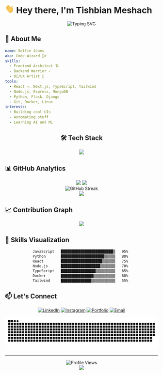 <!-- Profile Header -->
# <img src="https://raw.githubusercontent.com/ABSphreak/ABSphreak/master/gifs/Hi.gif" width="30px" height="30px"> Hey there, I'm Tishbian Meshach

<div align="center">
  <img src="https://readme-typing-svg.herokuapp.com?font=Fira+Code&size=32&duration=2800&pause=2000&color=A9FEF7&center=true&vCenter=true&width=940&lines=Full+Stack+Developer;Open+Source+Enthusiast;Problem+Solver;Always+Learning+New+Things" alt="Typing SVG" />
</div>



## 🧠 About Me

```yaml
name: Selfie Jones
aka: Code Wizard 🧙‍♂️
skills:
  - Frontend Architect 🏗️
  - Backend Warrior ⚔️
  - UI/UX Artist 🎨
tools:
  - React ⚛️, Next.js, TypeScript, Tailwind
  - Node.js, Express, MongoDB
  - Python, Flask, Django
  - Git, Docker, Linux
interests:
  - Building cool UIs
  - Automating stuff
  - Learning AI and ML
```

<div align="center">

## 🛠️ Tech Stack

<img src="https://skillicons.dev/icons?i=js,html,css,react,nodejs,python,java,typescript,mysql,mongodb,postgresql,aws,gcp,azure,docker,git,github,vscode,figma,photoshop,illustrator&perline=8" />

</div>

## 📊 GitHub Analytics

<div align="center">
  <img height="180em" src="https://github-readme-stats.vercel.app/api?username=tishbian-meshach&show_icons=true&theme=tokyonight&include_all_commits=true&count_private=true"/>
  <img height="180em" src="https://github-readme-stats.vercel.app/api/top-langs/?username=tishbian-meshach&layout=compact&langs_count=8&theme=tokyonight"/>
</div>

<div align="center">
  <img src="https://github-readme-streak-stats.herokuapp.com/?user=tishbian-meshach&theme=tokyonight" alt="GitHub Streak" />
</div>

<div align="center">
  <img src="https://github-profile-trophy.vercel.app/?username=tishbian-meshach&theme=tokyonight&no-frame=false&no-bg=false&margin-w=4&row=1" />
</div>



## 📈 Contribution Graph

<div align="center">
  <img src="https://github-readme-activity-graph.vercel.app/graph?username=tishbian-meshach&theme=tokyo-night&bg_color=1a1b27&color=628fdb&line=628fdb&point=ffffff&area=true&hide_border=true" />
</div>

## 🎨 Skills Visualization

<div align="center">

```text
JavaScript   ████████████████████████▒   95% 
Python       ████████████████████▒▒▒▒▒   80% 
React        ███████████████████▒▒▒▒▒▒   75% 
Node.js      ██████████████████▒▒▒▒▒▒▒   70% 
TypeScript   ████████████████▒▒▒▒▒▒▒▒▒   65% 
Docker       ███████████████▒▒▒▒▒▒▒▒▒▒   60% 
Tailwind     ██████████████▒▒▒▒▒▒▒▒▒▒▒   55% 
```

</div>



## 📫 Let's Connect

<div align="center">

[![LinkedIn](https://img.shields.io/badge/LinkedIn-0077B5?style=for-the-badge&logo=linkedin&logoColor=white)](https://linkedin.com/in/tishbian-meshach)
[![Instagram](https://img.shields.io/badge/Instagram-E4405F?style=for-the-badge&logo=instagram&logoColor=white)](https://instagram.com/selfie_jones)
[![Portfolio](https://img.shields.io/badge/Portfolio-FF5722?style=for-the-badge&logo=todoist&logoColor=white)](https://www.behance.net/selfiejones)
[![Email](https://img.shields.io/badge/Email-D14836?style=for-the-badge&logo=gmail&logoColor=white)](mailto:www.stishbian262@gmail.com)

</div>


<div align="center">
  <img src="https://raw.githubusercontent.com/platane/platane/output/github-contribution-grid-snake-dark.svg" alt="Snake animation" />
</div>

---

<div align="center">


<img src="https://komarev.com/ghpvc/?username=tishbian-meshach&label=Profile%20Views&color=628fdb&style=flat-square" alt="Profile Views" />


</div>

<div align="center">
  <img src="https://capsule-render.vercel.app/api?type=waving&color=628fdb&height=100&section=footer&animation=fadeIn" />
</div>
